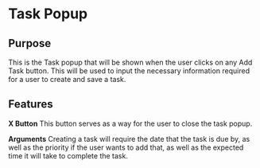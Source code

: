 # Task Popup

## Purpose
This is the Task popup that will be shown when the user clicks on any Add Task button. This will be used to input the necessary information required for a user to create and save a task.

## Features
**X Button**
This button serves as a way for the user to close the task popup.

**Arguments**
Creating a task will require the date that the task is due by, as well as the priority if the user wants to add that, as well as the expected time it will take to complete the task.